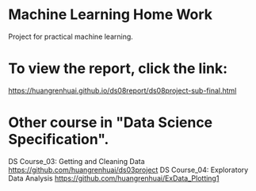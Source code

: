 # Machine Learning Home Work
Project for practical machine learning. 

# To view the report, click the link:
https://huangrenhuai.github.io/ds08report/ds08project-sub-final.html

# Other course in "Data Science Specification". 


DS Course_03: Getting and Cleaning Data <https://github.com/huangrenhuai/ds03project>
DS Course_04: Exploratory Data Analysis <https://github.com/huangrenhuai/ExData_Plotting1>

